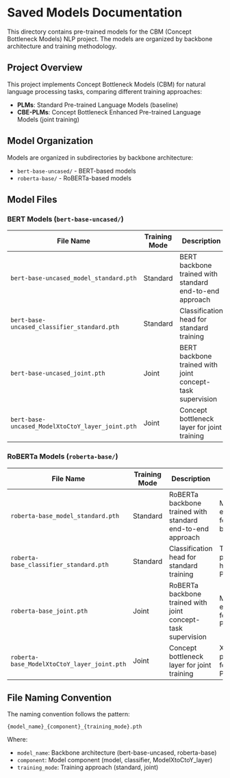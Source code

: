 # Saved Models Documentation

This directory contains pre-trained models for the CBM (Concept Bottleneck Models) NLP project. The models are organized by backbone architecture and training methodology.

## Project Overview

This project implements Concept Bottleneck Models (CBM) for natural language processing tasks, comparing different training approaches:

- **PLMs**: Standard Pre-trained Language Models (baseline)
- **CBE-PLMs**: Concept Bottleneck Enhanced Pre-trained Language Models (joint training)

## Model Organization

Models are organized in subdirectories by backbone architecture:
- `bert-base-uncased/` - BERT-based models
- `roberta-base/` - RoBERTa-based models

## Model Files

### BERT Models (`bert-base-uncased/`)

| File Name | Training Mode | Description | Usage |
|-----------|---------------|-------------|-------|
| `bert-base-uncased_model_standard.pth` | Standard | BERT backbone trained with standard end-to-end approach | Main encoder for PLMs baseline |
| `bert-base-uncased_classifier_standard.pth` | Standard | Classification head for standard training | Task prediction head for PLMs |
| `bert-base-uncased_joint.pth` | Joint | BERT backbone trained with joint concept-task supervision | Main encoder for CBE-PLMs |
| `bert-base-uncased_ModelXtoCtoY_layer_joint.pth` | Joint | Concept bottleneck layer for joint training | X→C→Y pathway for CBE-PLMs |

### RoBERTa Models (`roberta-base/`)

| File Name | Training Mode | Description | Usage |
|-----------|---------------|-------------|-------|
| `roberta-base_model_standard.pth` | Standard | RoBERTa backbone trained with standard end-to-end approach | Main encoder for PLMs baseline |
| `roberta-base_classifier_standard.pth` | Standard | Classification head for standard training | Task prediction head for PLMs |
| `roberta-base_joint.pth` | Joint | RoBERTa backbone trained with joint concept-task supervision | Main encoder for CBE-PLMs |
| `roberta-base_ModelXtoCtoY_layer_joint.pth` | Joint | Concept bottleneck layer for joint training | X→C→Y pathway for CBE-PLMs |

## File Naming Convention

The naming convention follows the pattern:
```
{model_name}_{component}_{training_mode}.pth
```

Where:
- `model_name`: Backbone architecture (bert-base-uncased, roberta-base)
- `component`: Model component (model, classifier, ModelXtoCtoY_layer)
- `training_mode`: Training approach (standard, joint)

